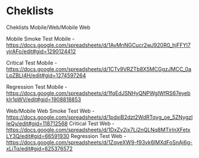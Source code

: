 # Cheklists
Cheklists Mobile/Web/Mobile Web

Mobile
Smoke Test Mobile - https://docs.google.com/spreadsheets/d/1AyMnNGCucr2wJ920R0_hjFFYI7vjrAFo/edit#gid=1290124412

Critical Test Mobile - https://docs.google.com/spreadsheets/d/1CTv9VRZTb8X5MCGgzJMCC_0aLpZBLI4H/edit#gid=1274597264

Regression Test Mobile - https://docs.google.com/spreadsheets/d/1fqEdJSNHyQNPWglWfRS67eyebkIr1pWV/edit#gid=1908818853

Web/Mobile Web
Smoke Test Web - https://docs.google.com/spreadsheets/d/1pdxiB2dzt2WdRTqyg_oe_5ZNygzlIeQy/edit#gid=118712568
Critical Test Web - https://docs.google.com/spreadsheets/d/1DxZv2ix7Li2nQLNq8MTirlnXFetxLY3Q/edit#gid=66591930
Regression Test Web - https://docs.google.com/spreadsheets/d/1ZqveXW9-f93vk6lMXdFoSnAj6g-xLiTq/edit#gid=625376572
